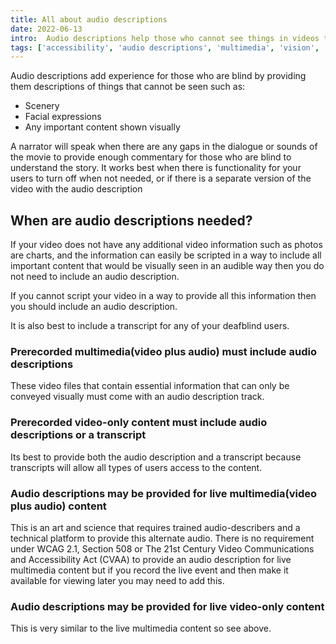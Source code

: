 ```yaml
---
title: All about audio descriptions
date: 2022-06-13
intro:  Audio descriptions help those who cannot see things in videos that have no audio content tied to them such as scenery, facial expressions, actions, and more. They can help provide this important information tho those who are blind. Read more about why they are needed and when to include them. 
tags: ['accessibility', 'audio descriptions', 'multimedia', 'vision', 'deafblind']
---
```

Audio descriptions add experience for those who are blind by providing them descriptions of things that cannot be seen such as: 
- Scenery
- Facial expressions
- Any important content shown visually 

A narrator will speak when there are any gaps in the dialogue or sounds of the movie to provide enough commentary for those who are blind to understand the story. It works best when there is functionality for your users to turn off when not needed, or if there is a separate version of the video with the audio description
 
 ## When are audio descriptions needed?
 If your video does not have any additional video information such as photos are charts, and the information can easily be scripted in a way to include all important content that would be visually seen in an audible way then you do not need to include an audio description. 
 
 If you cannot script your video in a way to provide all this information then you should include an audio description. 

 It is also best to include a transcript for any of your deafblind users. 

 ### Prerecorded multimedia(video plus audio) must include audio descriptions
 These video files that contain essential information that can only be conveyed visually must come with an audio description track. 

 ### Prerecorded video-only content must include audio descriptions or a transcript
 Its best to provide both the audio description and a transcript because transcripts will allow all types of users access to the content.

 ### Audio descriptions may be provided for live multimedia(video plus audio) content 
 This is an art and science that requires trained audio-describers and a technical platform to provide this alternate audio. There is no requirement under WCAG 2.1, Section 508 or The 21st Century Video Communications and Accessibility Act (CVAA) to provide an audio description for live multimedia content but if you record the live event and then make it available for viewing later you may need to add this. 

 ### Audio descriptions may be provided for live video-only content
 This is very similar to the live multimedia content so see above. 